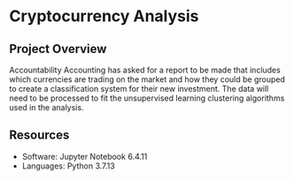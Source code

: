 # Cryptocurrency Analysis

## Project Overview

Accountability Accounting has asked for a report to be made that includes which currencies are trading on the market and how they could be grouped to create a classification system for their new investment. The data will need to be processed to fit the unsupervised learning clustering algorithms used in the analysis.

## Resources

- Software: Jupyter Notebook 6.4.11
- Languages: Python 3.7.13
